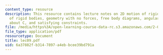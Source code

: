 ```yaml
---
content_type: resource
description: This resource contains lecture notes on 2D motion of rigid bodies, kinetics
  of rigid bodies, geometry with no forces, free body diagrams, angular momentum principle
  about C, and satisfying constraints.
file: /media/https%3A/open-learning-course-data-rc.s3.amazonaws.com/2-003j-dynamics-and-control-i-spring-2007/6a37882fb3147897a4ebbcee39bd791a_lec09.pdf
file_type: application/pdf
resourcetype: Document
title: lec09.pdf
uid: 6a37882f-b314-7897-a4eb-bcee39bd791a
---
```

